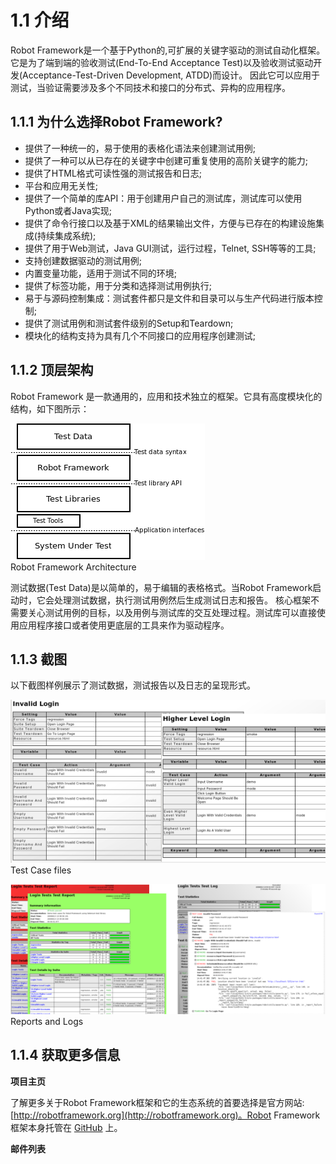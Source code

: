 # 1.1 介绍

Robot Framework是一个基于Python的,可扩展的关键字驱动的测试自动化框架。它是为了端到端的验收测试(End-To-End Acceptance Test)以及验收测试驱动开发(Acceptance-Test-Driven Development, ATDD)而设计。
因此它可以应用于测试，当验证需要涉及多个不同技术和接口的分布式、异构的应用程序。

## 1.1.1 为什么选择Robot Framework?

* 提供了一种统一的，易于使用的表格化语法来创建测试用例;
* 提供了一种可以从已存在的关键字中创建可重复使用的高阶关键字的能力;
* 提供了HTML格式可读性强的测试报告和日志;
* 平台和应用无关性;
* 提供了一个简单的库API：用于创建用户自己的测试库，测试库可以使用Python或者Java实现;
* 提供了命令行接口以及基于XML的结果输出文件，方便与已存在的构建设施集成(持续集成系统);
* 提供了用于Web测试，Java GUI测试，运行过程，Telnet, SSH等等的工具;
* 支持创建数据驱动的测试用例;
* 内置变量功能，适用于测试不同的环境;
* 提供了标签功能，用于分类和选择测试用例执行;
* 易于与源码控制集成：测试套件都只是文件和目录可以与生产代码进行版本控制;
* 提供了测试用例和测试套件级别的Setup和Teardown;
* 模块化的结构支持为具有几个不同接口的应用程序创建测试;

## 1.1.2 顶层架构

Robot Framework 是一款通用的，应用和技术独立的框架。它具有高度模块化的结构，如下图所示：

![Robot Framework Architecture](./statics/architecture.png)  
Robot Framework Architecture

测试数据(Test Data)是以简单的，易于编辑的表格格式。当Robot Framework启动时，它会处理测试数据，执行测试用例然后生成测试日志和报告。
核心框架不需要关心测试用例的目标，以及用例与测试库的交互处理过程。测试库可以直接使用应用程序接口或者使用更底层的工具来作为驱动程序。

## 1.1.3 截图

以下截图样例展示了测试数据，测试报告以及日志的呈现形式。

![Test Case files](./statics/testdata_screenshots.png)
Test Case files

![Reports and Logs](./statics/testreport_screenshots.png)
Reports and Logs

## 1.1.4 获取更多信息

**项目主页**

了解更多关于Robot Framework框架和它的生态系统的首要选择是官方网站: [http://robotframework.org](http://robotframework.org)。Robot Framework框架本身托管在 [GitHub](https://github.com/robotframework/robotframework) 上。

**邮件列表**


